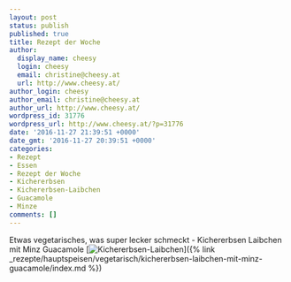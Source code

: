```yaml
---
layout: post
status: publish
published: true
title: Rezept der Woche
author:
  display_name: cheesy
  login: cheesy
  email: christine@cheesy.at
  url: http://www.cheesy.at/
author_login: cheesy
author_email: christine@cheesy.at
author_url: http://www.cheesy.at/
wordpress_id: 31776
wordpress_url: http://www.cheesy.at/?p=31776
date: '2016-11-27 21:39:51 +0000'
date_gmt: '2016-11-27 20:39:51 +0000'
categories:
- Rezept
- Essen
- Rezept der Woche
- Kichererbsen
- Kichererbsen-Laibchen
- Guacamole
- Minze
comments: []
---
```

Etwas vegetarisches, was super lecker schmeckt - Kichererbsen Laibchen mit Minz Guacamole
[![Kichererbsen-Laibchen](http://www.cheesy.at/wp-content/uploads/Kichererbsen-Laibchen.jpg)]({% link _rezepte/hauptspeisen/vegetarisch/kichererbsen-laibchen-mit-minz-guacamole/index.md %})
